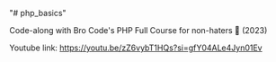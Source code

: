 "# php_basics"

Code-along with Bro Code's PHP Full Course for non-haters 🐘 (2023)

Youtube link: https://youtu.be/zZ6vybT1HQs?si=gfY04ALe4Jyn01Ev 
